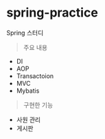 # spring-practice
Spring 스터디

> 주요 내용
+ DI
+ AOP
+ Transactoion
+ MVC
+ Mybatis

> 구현한 기능
+ 사원 관리
+ 게시판
